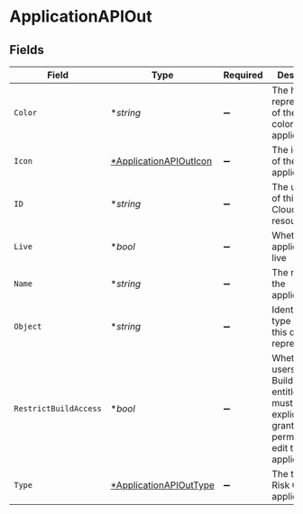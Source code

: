 # ApplicationAPIOut


## Fields

| Field                                                                                                   | Type                                                                                                    | Required                                                                                                | Description                                                                                             | Example                                                                                                 |
| ------------------------------------------------------------------------------------------------------- | ------------------------------------------------------------------------------------------------------- | ------------------------------------------------------------------------------------------------------- | ------------------------------------------------------------------------------------------------------- | ------------------------------------------------------------------------------------------------------- |
| `Color`                                                                                                 | **string*                                                                                               | :heavy_minus_sign:                                                                                      | The hex representation of the icon color of the application                                             | #00a3de                                                                                                 |
| `Icon`                                                                                                  | [*ApplicationAPIOutIcon](../../models/shared/applicationapiouticon.md)                                  | :heavy_minus_sign:                                                                                      | The icon type of the application                                                                        | CUBES                                                                                                   |
| `ID`                                                                                                    | **string*                                                                                               | :heavy_minus_sign:                                                                                      | The unique ID of this Risk Cloud resource                                                               | a1b2c3d4                                                                                                |
| `Live`                                                                                                  | **bool*                                                                                                 | :heavy_minus_sign:                                                                                      | Whether the application is live                                                                         | false                                                                                                   |
| `Name`                                                                                                  | **string*                                                                                               | :heavy_minus_sign:                                                                                      | The name of the application                                                                             | Cyber Risk Management Application                                                                       |
| `Object`                                                                                                | **string*                                                                                               | :heavy_minus_sign:                                                                                      | Identifies the type of object this data represents                                                      | application                                                                                             |
| `RestrictBuildAccess`                                                                                   | **bool*                                                                                                 | :heavy_minus_sign:                                                                                      | Whether users with the Build entitlement must be explicitly granted permission to edit this application | false                                                                                                   |
| `Type`                                                                                                  | [*ApplicationAPIOutType](../../models/shared/applicationapiouttype.md)                                  | :heavy_minus_sign:                                                                                      | The type of Risk Cloud application                                                                      | CONTROLS_COMPLIANCE                                                                                     |